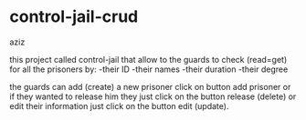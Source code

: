 # control-jail-crud

aziz

this project called control-jail that allow to the guards to check (read=get) for all the prisoners 
by:
-their ID
-their names
-their duration
-their degree 

the guards can add (create)  a new prisoner click on button add prisoner  or if they wanted to release him they just click on the button release (delete) 
or edit their information just click on the button edit (update).


